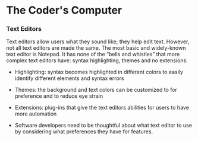 # The Coder's Computer

### Text Editors
Text editors allow users what they sound like; they help edit text. However, not all text editors are made the same. The most basic and widely-known text editor is Notepad. It has none of the “bells and whistles” that more complex text editors have: syntax highlighting, themes and no extensions. 

* Highlighting: syntax becomes highlighted in different colors to easily identify different elements and syntax errors

* Themes: the background and text colors can be customized to for preference and to reduce eye strain

* Extensions: plug-ins that give the text editors abilities for users to have more automation 

* Software developers need to be thoughtful about what text editor to use by considering what preferences they have for features. 


